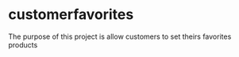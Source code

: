 # customerfavorites
The purpose of this project is allow customers to set theirs favorites products
